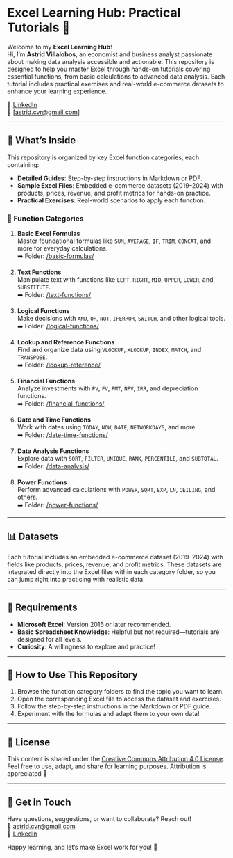 # Excel Learning Hub: Practical Tutorials 🚀

Welcome to my **Excel Learning Hub**!  
Hi, I’m **Astrid Villalobos**, an economist and business analyst passionate about making data analysis accessible and actionable. This repository is designed to help you master Excel through hands-on tutorials covering essential functions, from basic calculations to advanced data analysis. Each tutorial includes practical exercises and real-world e-commerce datasets to enhance your learning experience.

🔗 [LinkedIn](https://www.linkedin.com/in/villalobosastrid/)  
📧 [astrid.cvr@gmail.com]

---

## 📘 What’s Inside

This repository is organized by key Excel function categories, each containing:
- **Detailed Guides**: Step-by-step instructions in Markdown or PDF.
- **Sample Excel Files**: Embedded e-commerce datasets (2019–2024) with products, prices, revenue, and profit metrics for hands-on practice.
- **Practical Exercises**: Real-world scenarios to apply each function.

### 📌 Function Categories
1. **Basic Excel Formulas**  
   Master foundational formulas like `SUM`, `AVERAGE`, `IF`, `TRIM`, `CONCAT`, and more for everyday calculations.  
   ➡️ Folder: [/basic-formulas/](./basic-formulas/)

2. **Text Functions**  
   Manipulate text with functions like `LEFT`, `RIGHT`, `MID`, `UPPER`, `LOWER`, and `SUBSTITUTE`.  
   ➡️ Folder: [/text-functions/](./text-functions/)

3. **Logical Functions**  
   Make decisions with `AND`, `OR`, `NOT`, `IFERROR`, `SWITCH`, and other logical tools.  
   ➡️ Folder: [/logical-functions/](./logical-functions/)

4. **Lookup and Reference Functions**  
   Find and organize data using `VLOOKUP`, `XLOOKUP`, `INDEX`, `MATCH`, and `TRANSPOSE`.  
   ➡️ Folder: [/lookup-reference/](./lookup-reference/)

5. **Financial Functions**  
   Analyze investments with `PV`, `FV`, `PMT`, `NPV`, `IRR`, and depreciation functions.  
   ➡️ Folder: [/financial-functions/](./financial-functions/)

6. **Date and Time Functions**  
   Work with dates using `TODAY`, `NOW`, `DATE`, `NETWORKDAYS`, and more.  
   ➡️ Folder: [/date-time-functions/](./date-time-functions/)

7. **Data Analysis Functions**  
   Explore data with `SORT`, `FILTER`, `UNIQUE`, `RANK`, `PERCENTILE`, and `SUBTOTAL`.  
   ➡️ Folder: [/data-analysis/](./data-analysis/)

8. **Power Functions**  
   Perform advanced calculations with `POWER`, `SQRT`, `EXP`, `LN`, `CEILING`, and others.  
   ➡️ Folder: [/power-functions/](./power-functions/)

---

## 📊 Datasets
Each tutorial includes an embedded e-commerce dataset (2019–2024) with fields like products, prices, revenue, and profit metrics. These datasets are integrated directly into the Excel files within each category folder, so you can jump right into practicing with realistic data.

---

## 🔧 Requirements
- **Microsoft Excel**: Version 2016 or later recommended.
- **Basic Spreadsheet Knowledge**: Helpful but not required—tutorials are designed for all levels.
- **Curiosity**: A willingness to explore and practice!

---

## 🚀 How to Use This Repository
1. Browse the function category folders to find the topic you want to learn.
2. Open the corresponding Excel file to access the dataset and exercises.
3. Follow the step-by-step instructions in the Markdown or PDF guide.
4. Experiment with the formulas and adapt them to your own data!

---

## 📌 License
This content is shared under the [Creative Commons Attribution 4.0 License](https://creativecommons.org/licenses/by/4.0/).  
Feel free to use, adapt, and share for learning purposes. Attribution is appreciated 🙏

---

## 💬 Get in Touch
Have questions, suggestions, or want to collaborate? Reach out!  
📧 [astrid.cvr@gmail.com](mailto:astrid.cvr@gmail.com)  
🔗 [LinkedIn](https://www.linkedin.com/in/villalobosastrid/)

Happy learning, and let’s make Excel work for you! 🚀
